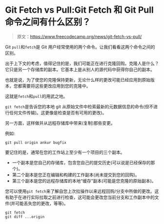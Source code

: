 # Git Fetch vs Pull:Git Fetch 和 Git Pull 命令之间有什么区别？

> 原文：<https://www.freecodecamp.org/news/git-fetch-vs-pull/>

Git `pull`和`fetch`是 Git 用户经常使用的两个命令。让我们看看这两个命令之间的区别。

出于上下文的考虑，值得记住的是，我们可能正在进行克隆回购。克隆人是什么？它只是另一个存储库的副本。它基本上是从别人的源代码中获得你自己的副本。

也就是说，为了使您的克隆保持更新，无论什么样的更改可能已经应用到原始版本，您都需要将这些更改应用到您的克隆中。

这就是`fetch`和`pull`的用武之地。

`git fetch`是告诉您的本地 git 从原始文件中检索最新的元数据信息的命令(但不进行任何文件传输)。这更像是检查是否有可用的更改)。

另一方面，这样做并从远程存储库中带来(复制)那些变更。

例如:

```
git pull origin ankur bugfix
```

要记住的是，通常在您的工作站上至少有一个项目的三个副本。

*   一个副本是您自己的存储库，包含您自己的提交历史(可以说是已经保存的那个)。
*   第二个副本是您正在编辑和构建的工作副本(尚未提交到您的回购)。
*   第三个副本是您的远程存储库的本地“缓存”副本(可能是您克隆的原始副本)。

您可以使用`git fetch`来了解自您上次拉操作以来远程回购/分支中所做的更改。这有助于在进行实际拉取之前进行检查，这可能会更改您当前分支和工作副本中的文件(并可能丢失您的更改，等等)。

```
git fetch    
git diff ...origin
```